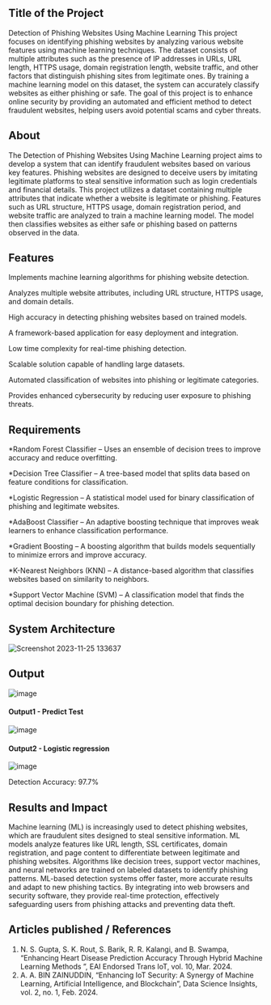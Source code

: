 ## Title of the Project
Detection of Phishing Websites Using Machine Learning
This project focuses on identifying phishing websites by analyzing various website features using machine learning techniques. The dataset consists of multiple attributes such as the presence of IP addresses in URLs, URL length, HTTPS usage, domain registration length, website traffic, and other factors that distinguish phishing sites from legitimate ones. By training a machine learning model on this dataset, the system can accurately classify websites as either phishing or safe. The goal of this project is to enhance online security by providing an automated and efficient method to detect fraudulent websites, helping users avoid potential scams and cyber threats.
## About
The Detection of Phishing Websites Using Machine Learning project aims to develop a system that can identify fraudulent websites based on various key features. Phishing websites are designed to deceive users by imitating legitimate platforms to steal sensitive information such as login credentials and financial details.
This project utilizes a dataset containing multiple attributes that indicate whether a website is legitimate or phishing. Features such as URL structure, HTTPS usage, domain registration period, and website traffic are analyzed to train a machine learning model. The model then classifies websites as either safe or phishing based on patterns observed in the data.

## Features
Implements machine learning algorithms for phishing website detection.

Analyzes multiple website attributes, including URL structure, HTTPS usage, and domain details.

High accuracy in detecting phishing websites based on trained models.

A framework-based application for easy deployment and integration.

Low time complexity for real-time phishing detection.

Scalable solution capable of handling large datasets.

Automated classification of websites into phishing or legitimate categories.

Provides enhanced cybersecurity by reducing user exposure to phishing threats.

## Requirements
*Random Forest Classifier – Uses an ensemble of decision trees to improve accuracy and reduce overfitting.

*Decision Tree Classifier – A tree-based model that splits data based on feature conditions for classification.

*Logistic Regression – A statistical model used for binary classification of phishing and legitimate websites.

*AdaBoost Classifier – An adaptive boosting technique that improves weak learners to enhance classification performance.

*Gradient Boosting – A boosting algorithm that builds models sequentially to minimize errors and improve accuracy.

*K-Nearest Neighbors (KNN) – A distance-based algorithm that classifies websites based on similarity to neighbors.

*Support Vector Machine (SVM) – A classification model that finds the optimal decision boundary for phishing detection.

## System Architecture
<!--Embed the system architecture diagram as shown below-->

![Screenshot 2023-11-25 133637](https://github.com/<<yourusername>>/Hand-Gesture-Recognition-System/assets/75235455/a60c11f3-0a11-47fb-ac89-755d5f45c995)


## Output

![image](https://github.com/user-attachments/assets/9b763969-c89a-4f65-91bf-d5226d3ff78e)
#### Output1 - Predict Test

![image](https://github.com/user-attachments/assets/836d2d00-5dbd-4834-8862-d682bd94fcea)

#### Output2 - Logistic regression
![image](https://github.com/user-attachments/assets/008beed0-e515-4ba0-840a-dda467603653)

Detection Accuracy: 97.7%

## Results and Impact
Machine learning (ML) is increasingly used to detect phishing websites, which are fraudulent sites designed to steal sensitive information. ML models analyze features like URL length, SSL certificates, domain registration, and page content to differentiate between legitimate and phishing websites. Algorithms like decision trees, support vector machines, and neural networks are trained on labeled datasets to identify phishing patterns. ML-based detection systems offer faster, more accurate results and adapt to new phishing tactics. By integrating into web browsers and security software, they provide real-time protection, effectively safeguarding users from phishing attacks and preventing data theft.

## Articles published / References
1. N. S. Gupta, S. K. Rout, S. Barik, R. R. Kalangi, and B. Swampa, “Enhancing Heart Disease Prediction Accuracy Through Hybrid Machine Learning Methods ”, EAI Endorsed Trans IoT, vol. 10, Mar. 2024.
2. A. A. BIN ZAINUDDIN, “Enhancing IoT Security: A Synergy of Machine Learning, Artificial Intelligence, and Blockchain”, Data Science Insights, vol. 2, no. 1, Feb. 2024.




